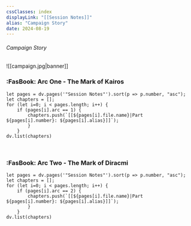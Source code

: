 ```yaml
---
cssClasses: index
displayLink: "[[Session Notes]]"
alias: "Campaign Story"
date: 2024-08-19
---
```


###### <span class="head">Campaign Story</span> 
![[campaign.jpg|banner]]

 ### :FasBook: Arc One - The Mark of Kairos

```dataviewjs
let pages = dv.pages('"Session Notes"').sort(p => p.number, "asc"); 
let chapters = [];
for (let i=0; i < pages.length; i++) {
	if (pages[i].arc == 1) {
		chapters.push(`[[${pages[i].file.name}|Part ${pages[i].number}: ${pages[i].alias}]]`);
		}
	}
dv.list(chapters)
```

<br>

### :FasBook: Arc Two - The Mark of Diracmi

```dataviewjs
let pages = dv.pages('"Session Notes"').sort(p => p.number, "asc"); 
let chapters = [];
for (let i=0; i < pages.length; i++) {
	if (pages[i].arc == 2) {
		chapters.push(`[[${pages[i].file.name}|Part ${pages[i].number}: ${pages[i].alias}]]`);
		}
	}
dv.list(chapters)
```

